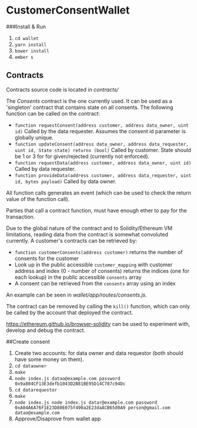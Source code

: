 # CustomerConsentWallet

###Install & Run
1. `cd wallet`
2. `yarn install`
3. `bower install`
4. `ember s`

## Contracts

Contracts source code is located in _contracts/_

The _Consents_ contract is the one currently used. It can be used as a 'singleton' contract that contains state on all consents.
The following function can be called on the contract:
* `function requestConsent(address customer, address data_owner, uint id)` Called by the data requester. Assumes the consent id parameter is globally unique.
* `function updateConsent(address data_owner, address data_requester, uint id, State state) returns (bool)` Called by customer. State should be 1 or 3 for for given/rejected (currently not enforced).
* `function requestData(address customer, address data_owner, uint id)` Called by data requester.
* `function provideData(address customer, address data_requester, uint id, bytes payload)` Called by data owner.

All function calls generates an event (which can be used to check the return value of the function call).

Parties that call a contract function, must have enough ether to pay for the transaction.

Due to the global nature of the contract and to Solidity/Ethereum VM limitations, reading data from the contract is somewhat convoluted currently. A customer's contracts can be retrieved by:

* `function customerConsents(address customer)` returns the number of consents for the customer
* Look up in the public accessible `customer_mapping` with customer address and index (0 - number of consents) returns the indices (one for each lookup) in the public accessible `consents` array
* A consent can be retrieved from the `consents` array using an index

An example can be seen in _wallet/app/routes/consents.js_.

The contract can be removed by calling the `kill()` function, which can only be called by the account that deployed the contract.

https://ethereum.github.io/browser-solidity can be used to experiment with, develop and debug the contract.

##Create consent
1. Create two accounts: for data owner and data requestor (both should have some money on them).
2. `cd dataowner`
3. `make`
4. `node index.js datao@example.com password 0x9a804CF13E3defb1043D2B81BE95D14C787c94Dc`
5. `cd datarequestor`
6. `make`
7. `node index.js node index.js datar@example.com password 0xA04A6A76F1E23D80E075f490a2E23daACB65d0A9 person@gmail.com datao@example.com`
8. Approve/Disaprove from wallet app
